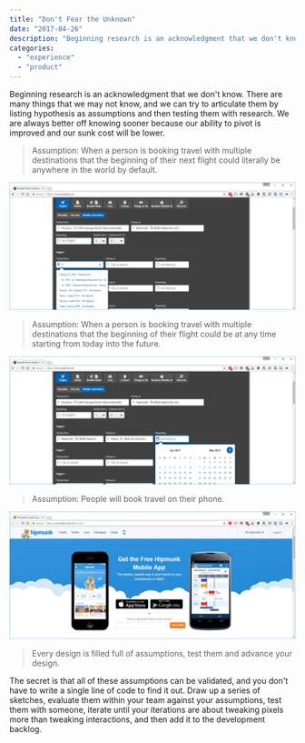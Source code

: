 ```yaml
---
title: "Don't Fear the Unknown"
date: "2017-04-26"
description: "Beginning research is an acknowledgment that we don't know. There are many things that we may not know, and we can try to articulate them by listing hypothesis as assumptions and then testing them with research. We are always better off knowing sooner because our ability to pivot is improved and our sunk cost will be lower."
categories: 
  - "experience"
  - "product"
---
```


Beginning research is an acknowledgment that we don't know. There are many things that we may not know, and we can try to articulate them by listing hypothesis as assumptions and then testing them with research. We are always better off knowing sooner because our ability to pivot is improved and our sunk cost will be lower.

> Assumption: When a person is booking travel with multiple destinations that the beginning of their next flight could literally be anywhere in the world by default.

![FlyingFrom.jpg](./images/flyingfrom.jpg)

> Assumption: When a person is booking travel with multiple destinations that the beginning of their flight could be at any time starting from today into the future.

![Flight2Date.jpg](./images/flight2date.jpg)

> Assumption: People will book travel on their phone.

![hipmunkmobile.jpg](./images/hipmunkmobile.jpg)

> Every design is filled full of assumptions, test them and advance your design.

The secret is that all of these assumptions can be validated, and you don't have to write a single line of code to find it out. Draw up a series of sketches, evaluate them within your team against your assumptions, test them with someone, iterate until your iterations are about tweaking pixels more than tweaking interactions, and then add it to the development backlog.

